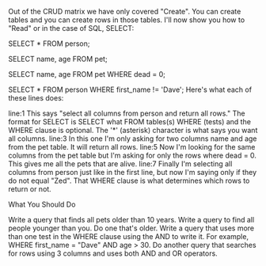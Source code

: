 Out of the CRUD matrix we have only covered "Create". You can create tables and you can create rows in those tables. I'll now show you how to "Read" or in the case of SQL, SELECT:

SELECT * FROM person;

SELECT name, age FROM pet;

SELECT name, age FROM pet WHERE dead = 0;

SELECT * FROM person WHERE first_name != 'Dave';
Here's what each of these lines does:

line:1
This says "select all columns from person and return all rows." The format for SELECT is SELECT what FROM tables(s) WHERE (tests) and the WHERE clause is optional. The '*' (asterisk) character is what says you want all columns.
line:3
In this one I'm only asking for two columns name and age from the pet table. It will return all rows.
line:5
Now I'm looking for the same columns from the pet table but I'm asking for only the rows where dead = 0. This gives me all the pets that are alive.
line:7
Finally I'm selecting all columns from person just like in the first line, but now I'm saying only if they do not equal "Zed". That WHERE clause is what determines which rows to return or not.
 

What You Should Do

Write a query that finds all pets older than 10 years. 
Write a query to find all people younger than you. 
Do one that's older. 
Write a query that uses more than one test in the WHERE clause using the AND to write it. For example, WHERE first_name = "Dave" AND age > 30. 
Do another query that searches for rows using 3 columns and uses both AND and OR operators.